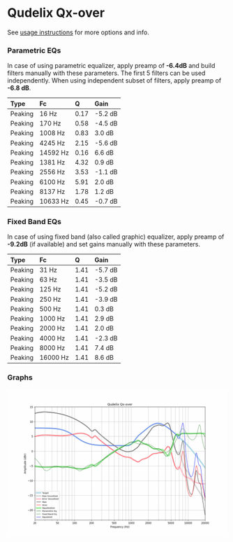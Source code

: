 # Qudelix Qx-over
See [usage instructions](https://github.com/jaakkopasanen/AutoEq#usage) for more options and info.

### Parametric EQs
In case of using parametric equalizer, apply preamp of **-6.4dB** and build filters manually
with these parameters. The first 5 filters can be used independently.
When using independent subset of filters, apply preamp of **-6.8 dB**.

| Type    | Fc       |    Q | Gain    |
|:--------|:---------|:-----|:--------|
| Peaking | 16 Hz    | 0.17 | -5.2 dB |
| Peaking | 170 Hz   | 0.58 | -4.5 dB |
| Peaking | 1008 Hz  | 0.83 | 3.0 dB  |
| Peaking | 4245 Hz  | 2.15 | -5.6 dB |
| Peaking | 14592 Hz | 0.16 | 6.6 dB  |
| Peaking | 1381 Hz  | 4.32 | 0.9 dB  |
| Peaking | 2556 Hz  | 3.53 | -1.1 dB |
| Peaking | 6100 Hz  | 5.91 | 2.0 dB  |
| Peaking | 8137 Hz  | 1.78 | 1.2 dB  |
| Peaking | 10633 Hz | 0.45 | -0.7 dB |

### Fixed Band EQs
In case of using fixed band (also called graphic) equalizer, apply preamp of **-9.2dB**
(if available) and set gains manually with these parameters.

| Type    | Fc       |    Q | Gain    |
|:--------|:---------|:-----|:--------|
| Peaking | 31 Hz    | 1.41 | -5.7 dB |
| Peaking | 63 Hz    | 1.41 | -3.5 dB |
| Peaking | 125 Hz   | 1.41 | -5.2 dB |
| Peaking | 250 Hz   | 1.41 | -3.9 dB |
| Peaking | 500 Hz   | 1.41 | 0.3 dB  |
| Peaking | 1000 Hz  | 1.41 | 2.9 dB  |
| Peaking | 2000 Hz  | 1.41 | 2.0 dB  |
| Peaking | 4000 Hz  | 1.41 | -2.3 dB |
| Peaking | 8000 Hz  | 1.41 | 7.4 dB  |
| Peaking | 16000 Hz | 1.41 | 8.6 dB  |

### Graphs
![](./Qudelix%20Qx-over.png)